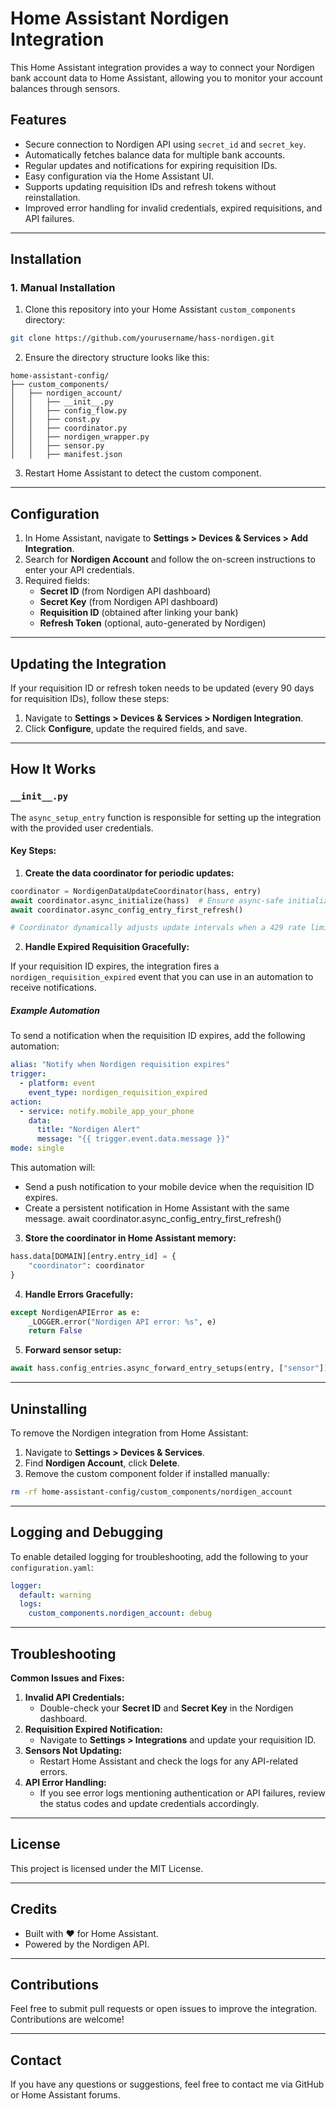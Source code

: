 # Home Assistant Nordigen Integration

This Home Assistant integration provides a way to connect your Nordigen bank account data to Home Assistant, allowing you to monitor your account balances through sensors.

## Features

- Secure connection to Nordigen API using `secret_id` and `secret_key`.
- Automatically fetches balance data for multiple bank accounts.
- Regular updates and notifications for expiring requisition IDs.
- Easy configuration via the Home Assistant UI.
- Supports updating requisition IDs and refresh tokens without reinstallation.
- Improved error handling for invalid credentials, expired requisitions, and API failures.

---

## Installation

### 1. Manual Installation

1. Clone this repository into your Home Assistant `custom_components` directory:

```bash
git clone https://github.com/yourusername/hass-nordigen.git
```

2. Ensure the directory structure looks like this:

```arduino
home-assistant-config/
├── custom_components/
│   ├── nordigen_account/
│   │   ├── __init__.py
│   │   ├── config_flow.py
│   │   ├── const.py
│   │   ├── coordinator.py
│   │   ├── nordigen_wrapper.py
│   │   ├── sensor.py
│   │   ├── manifest.json
```

3. Restart Home Assistant to detect the custom component.

---

## Configuration

1. In Home Assistant, navigate to **Settings > Devices & Services > Add Integration**.
2. Search for **Nordigen Account** and follow the on-screen instructions to enter your API credentials.
3. Required fields:
   - **Secret ID** (from Nordigen API dashboard)
   - **Secret Key** (from Nordigen API dashboard)
   - **Requisition ID** (obtained after linking your bank)
   - **Refresh Token** (optional, auto-generated by Nordigen)

---

## Updating the Integration

If your requisition ID or refresh token needs to be updated (every 90 days for requisition IDs), follow these steps:

1. Navigate to **Settings > Devices & Services > Nordigen Integration**.
2. Click **Configure**, update the required fields, and save.

---

## How It Works

### `__init__.py`

The `async_setup_entry` function is responsible for setting up the integration with the provided user credentials.

#### Key Steps:

1. **Create the data coordinator for periodic updates:**

```python
coordinator = NordigenDataUpdateCoordinator(hass, entry)
await coordinator.async_initialize(hass)  # Ensure async-safe initialization
await coordinator.async_config_entry_first_refresh()

# Coordinator dynamically adjusts update intervals when a 429 rate limit is encountered, preventing unnecessary retries.
```


2. **Handle Expired Requisition Gracefully:**

If your requisition ID expires, the integration fires a `nordigen_requisition_expired` event that you can use in an automation to receive notifications.

##### Example Automation

To send a notification when the requisition ID expires, add the following automation:

```yaml
alias: "Notify when Nordigen requisition expires"
trigger:
  - platform: event
    event_type: nordigen_requisition_expired
action:
  - service: notify.mobile_app_your_phone
    data:
      title: "Nordigen Alert"
      message: "{{ trigger.event.data.message }}"
mode: single
```

This automation will:
- Send a push notification to your mobile device when the requisition ID expires.
- Create a persistent notification in Home Assistant with the same message.
await coordinator.async_config_entry_first_refresh()


3. **Store the coordinator in Home Assistant memory:**

```python
hass.data[DOMAIN][entry.entry_id] = {
    "coordinator": coordinator
}
```

4. **Handle Errors Gracefully:**

```python
except NordigenAPIError as e:
    _LOGGER.error("Nordigen API error: %s", e)
    return False
```

5. **Forward sensor setup:**

```python
await hass.config_entries.async_forward_entry_setups(entry, ["sensor"])
```

---

## Uninstalling

To remove the Nordigen integration from Home Assistant:

1. Navigate to **Settings > Devices & Services**.
2. Find **Nordigen Account**, click **Delete**.
3. Remove the custom component folder if installed manually:

```bash
rm -rf home-assistant-config/custom_components/nordigen_account
```

---

## Logging and Debugging

To enable detailed logging for troubleshooting, add the following to your `configuration.yaml`:

```yaml
logger:
  default: warning
  logs:
    custom_components.nordigen_account: debug
```

---

## Troubleshooting

**Common Issues and Fixes:**

1. **Invalid API Credentials:**
   - Double-check your **Secret ID** and **Secret Key** in the Nordigen dashboard.
2. **Requisition Expired Notification:**
   - Navigate to **Settings > Integrations** and update your requisition ID.
3. **Sensors Not Updating:**
   - Restart Home Assistant and check the logs for any API-related errors.
4. **API Error Handling:**
   - If you see error logs mentioning authentication or API failures, review the status codes and update credentials accordingly.

---

## License

This project is licensed under the MIT License.

---

## Credits

- Built with ❤️ for Home Assistant.
- Powered by the Nordigen API.

---

## Contributions

Feel free to submit pull requests or open issues to improve the integration. Contributions are welcome!

---

## Contact

If you have any questions or suggestions, feel free to contact me via GitHub or Home Assistant forums.

